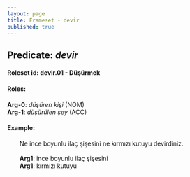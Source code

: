 ```yaml
---
layout: page
title: Frameset - devir
published: true
---
```

<h2>Predicate: <i>devir</i></h2>
<h4>Roleset id: devir.01 - Düşürmek<br>
<h4>Roles:</h4>
<b>Arg-0</b>: <i>düşüren kişi</i>  (NOM) <br>
<b>Arg-1</b>: <i>düşürülen şey</i>  (ACC) <br>
<h4>Example:</h4>
&emsp;&emsp;Ne ince boyunlu ilaç şişesini ne kırmızı kutuyu devirdiniz.<br><br>
&emsp;&emsp;<b>Arg1</b>:  ince boyunlu ilaç şişesini<br>
&emsp;&emsp;<b>Arg1</b>:  kırmızı kutuyu<br>

